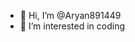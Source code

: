- 👋 Hi, I’m @Aryan891449
- 👀 I’m interested in coding



<!---
Aryan891449/Aryan891449 is a ✨ special ✨ repository because its `README.md` (this file) appears on your GitHub profile.
You can click the Preview link to take a look at your changes.
--->
